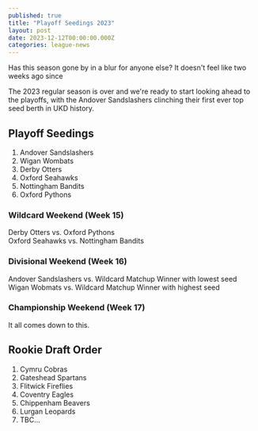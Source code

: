 ```yaml
---
published: true
title: "Playoff Seedings 2023"
layout: post
date: 2023-12-12T00:00:00.000Z
categories: league-news
---
```


Has this season gone by in a blur for anyone else? It doesn't feel like two weeks ago since 

The 2023 regular season is over and we're ready to start looking ahead to the playoffs, with the Andover Sandslashers clinching their first ever top seed berth in UKD history.

## Playoff Seedings

1. Andover Sandslashers
2. Wigan Wombats
3. Derby Otters
4. Oxford Seahawks
5. Nottingham Bandits
6. Oxford Pythons

### Wildcard Weekend (Week 15)

Derby Otters vs. Oxford Pythons  
Oxford Seahawks vs. Nottingham Bandits

### Divisional Weekend (Week 16)

Andover Sandslashers vs. Wildcard Matchup Winner with lowest seed  
Wigan Wobmats vs. Wildcard Matchup Winner with highest seed

### Championship Weekend (Week 17)

It all comes down to this.

## Rookie Draft Order

1. Cymru Cobras
2. Gateshead Spartans
3. Flitwick Fireflies
4. Coventry Eagles
5. Chippenham Beavers
6. Lurgan Leopards
7. TBC...
